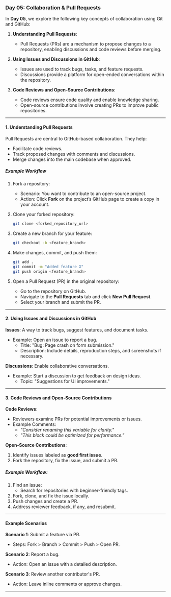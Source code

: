 
### Day 05: Collaboration & Pull Requests

In **Day 05**, we explore the following key concepts of collaboration using Git and GitHub:

1. **Understanding Pull Requests**:
   - Pull Requests (PRs) are a mechanism to propose changes to a repository, enabling discussions and code reviews before merging.

2. **Using Issues and Discussions in GitHub**:
   - Issues are used to track bugs, tasks, and feature requests.
   - Discussions provide a platform for open-ended conversations within the repository.

3. **Code Reviews and Open-Source Contributions**:
   - Code reviews ensure code quality and enable knowledge sharing.
   - Open-source contributions involve creating PRs to improve public repositories.

---

#### 1. Understanding Pull Requests

Pull Requests are central to GitHub-based collaboration. They help:
- Facilitate code reviews.
- Track proposed changes with comments and discussions.
- Merge changes into the main codebase when approved.

##### **Example Workflow**

1. Fork a repository:
   - Scenario: You want to contribute to an open-source project.
   - Action: Click **Fork** on the project’s GitHub page to create a copy in your account.

2. Clone your forked repository:
   ```bash
   git clone <forked_repository_url>
   ```

3. Create a new branch for your feature:
   ```bash
   git checkout -b <feature_branch>
   ```

4. Make changes, commit, and push them:
   ```bash
   git add .
   git commit -m "Added feature X"
   git push origin <feature_branch>
   ```

5. Open a Pull Request (PR) in the original repository:
   - Go to the repository on GitHub.
   - Navigate to the **Pull Requests** tab and click **New Pull Request**.
   - Select your branch and submit the PR.

---

#### 2. Using Issues and Discussions in GitHub

**Issues**: A way to track bugs, suggest features, and document tasks.
- Example: Open an issue to report a bug.
  - Title: "Bug: Page crash on form submission."
  - Description: Include details, reproduction steps, and screenshots if necessary.

**Discussions**: Enable collaborative conversations.
- Example: Start a discussion to get feedback on design ideas.
  - Topic: "Suggestions for UI improvements."

---

#### 3. Code Reviews and Open-Source Contributions

**Code Reviews**:
- Reviewers examine PRs for potential improvements or issues.
- Example Comments:
  - *"Consider renaming this variable for clarity."*
  - *"This block could be optimized for performance."*

**Open-Source Contributions**:
1. Identify issues labeled as **good first issue**.
2. Fork the repository, fix the issue, and submit a PR.

##### Example Workflow:
1. Find an issue:
   - Search for repositories with beginner-friendly tags.
2. Fork, clone, and fix the issue locally.
3. Push changes and create a PR.
4. Address reviewer feedback, if any, and resubmit.

---

#### Example Scenarios

**Scenario 1**: Submit a feature via PR.
- Steps: Fork > Branch > Commit > Push > Open PR.

**Scenario 2**: Report a bug.
- Action: Open an issue with a detailed description.

**Scenario 3**: Review another contributor's PR.
- Action: Leave inline comments or approve changes.

---
